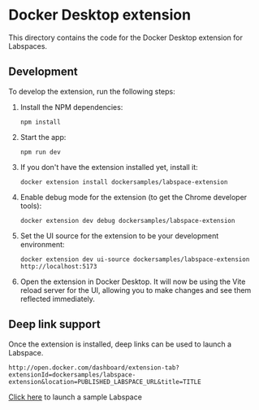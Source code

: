 # Docker Desktop extension

This directory contains the code for the Docker Desktop extension for Labspaces.

## Development

To develop the extension, run the following steps:

1. Install the NPM dependencies:

   ```console
   npm install
   ```

2. Start the app:

   ```console
   npm run dev
   ```

3. If you don't have the extension installed yet, install it:

   ```console
   docker extension install dockersamples/labspace-extension
   ```

4. Enable debug mode for the extension (to get the Chrome developer tools):

   ```console
   docker extension dev debug dockersamples/labspace-extension
   ```

5. Set the UI source for the extension to be your development environment:

   ```console
   docker extension dev ui-source dockersamples/labspace-extension http://localhost:5173
   ```

6. Open the extension in Docker Desktop. It will now be using the Vite reload server for the UI, allowing you to make changes and see them reflected immediately.

## Deep link support

Once the extension is installed, deep links can be used to launch a Labspace.

```
http://open.docker.com/dashboard/extension-tab?extensionId=dockersamples/labspace-extension&location=PUBLISHED_LABSPACE_URL&title=TITLE
```

[Click here](http://open.docker.com/dashboard/extension-tab?extensionId=dockersamples/labspace-extension&location=dockersamples/labspace-container-supported-development&title=Demo) to launch a sample Labspace
